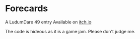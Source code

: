 # Forecards
A LudumDare 49 entry
Available on [itch.io](https://kubulambula.itch.io/forecards)

The code is hideous as it is a game jam. Please don't judge me.
